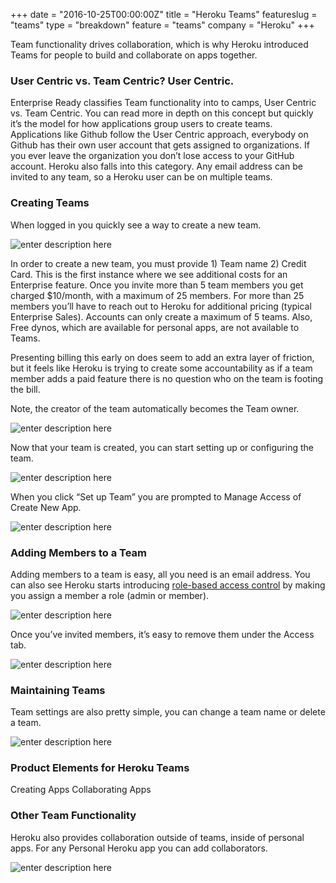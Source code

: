 +++
date = "2016-10-25T00:00:00Z"
title = "Heroku Teams"
featureslug = "teams"
type = "breakdown"
feature = "teams"
company = "Heroku"
+++

Team functionality drives collaboration, which is why Heroku introduced Teams for people to build and collaborate on apps together.

### User Centric vs. Team Centric? User Centric.
Enterprise Ready classifies Team functionality into to camps, User Centric vs. Team Centric. You can read more in depth on this concept but quickly it’s the model for how applications group users to create teams. Applications like Github follow the User Centric approach, everybody on Github has their own user account that gets assigned to organizations. If you ever leave the organization you don’t lose access to your GitHub account. Heroku also falls into this category. Any email address can be invited to any team, so a Heroku user can be on multiple teams.

### Creating Teams
When logged in you quickly see a way to create a new team.

![enter description here](https://i.imgur.com/2ZgaiCb.png)

In order to create a new team, you must provide 1) Team name 2) Credit Card. This is the first instance where we see additional costs for an Enterprise feature. Once you invite more than 5 team members you get charged $10/month, with a maximum of 25 members. For more than 25 members you’ll have to reach out to Heroku for additional pricing (typical Enterprise Sales). Accounts can only create a maximum of 5 teams. Also, Free dynos, which are available for personal apps, are not available to Teams.

Presenting billing this early on does seem to add an extra layer of friction, but it feels like Heroku is trying to create some accountability as if a team member adds a paid feature there is no question who on the team is footing the bill.

Note, the creator of the team automatically becomes the Team owner.

![enter description here](https://i.imgur.com/qnZ1g6j.png)

Now that your team is created, you can start setting up or configuring the team.

![enter description here](https://i.imgur.com/2vlhxR3.png)

When you click “Set up Team” you are prompted to Manage Access of Create New App.

![enter description here](https://i.imgur.com/TQonO2D.png)

### Adding Members to a Team
Adding members to a team is easy, all you need is an email address. You can also see Heroku starts introducing [role-based access control](/features/role-based-access-control) by making you assign a member a role (admin or member).

![enter description here](https://i.imgur.com/RstX90J.png)

Once you’ve invited members, it’s easy to remove them under the Access tab.

![enter description here](https://i.imgur.com/L3XcPfo.png)

### Maintaining Teams
Team settings are also pretty simple, you can change a team name or delete a team.

![enter description here](https://i.imgur.com/o5Yyt46.png)

### Product Elements for Heroku Teams
Creating Apps
Collaborating Apps

### Other Team Functionality
Heroku also provides collaboration outside of teams, inside of personal apps. For any Personal Heroku app you can add collaborators.

![enter description here](https://i.imgur.com/KRBWo4t.png)
